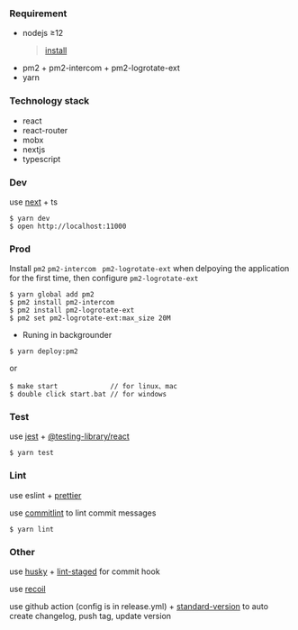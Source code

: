 ### Requirement

- nodejs ≥12
  > [install](https://registry.npmmirror.com/binary.html?path=node/)
- pm2 + pm2-intercom + pm2-logrotate-ext
- yarn

### Technology stack

- react
- react-router
- mobx
- nextjs
- typescript

### Dev

use [next](https://www.nextjs.cn/) + ts

```
$ yarn dev
$ open http://localhost:11000
```

### Prod

Install `pm2` `pm2-intercom ` `pm2-logrotate-ext` when delpoying the application for the first time, then configure `pm2-logrotate-ext`

```
$ yarn global add pm2
$ pm2 install pm2-intercom
$ pm2 install pm2-logrotate-ext
$ pm2 set pm2-logrotate-ext:max_size 20M
```

- Runing in backgrounder

```
$ yarn deploy:pm2
```

or

```
$ make start             // for linux、mac
$ double click start.bat // for windows
```

### Test

use [jest](https://jestjs.io/) + [@testing-library/react](https://testing-library.com/docs/react-testing-library/intro/)

```
$ yarn test
```

### Lint

use eslint + [prettier](https://prettier.io/)

use [commitlint](https://github.com/conventional-changelog/commitlint) to lint commit messages

```
$ yarn lint
```

### Other

use [husky](https://www.npmjs.com/package/husky) + [lint-staged](https://www.npmjs.com/package/lint-staged) for commit hook

use [recoil](https://recoiljs.org/)

use github action (config is in release.yml) + [standard-version](https://github.com/conventional-changelog/standard-version) to auto create changelog, push tag, update version
